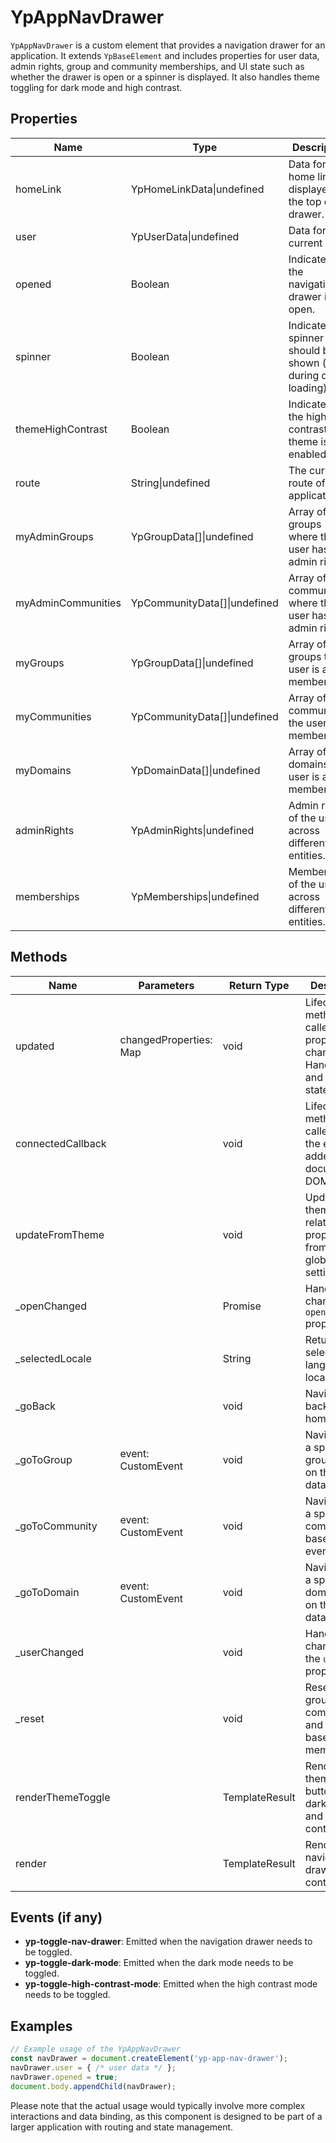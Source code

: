 # YpAppNavDrawer

`YpAppNavDrawer` is a custom element that provides a navigation drawer for an application. It extends `YpBaseElement` and includes properties for user data, admin rights, group and community memberships, and UI state such as whether the drawer is open or a spinner is displayed. It also handles theme toggling for dark mode and high contrast.

## Properties

| Name                 | Type                     | Description                                                                 |
|----------------------|--------------------------|-----------------------------------------------------------------------------|
| homeLink             | YpHomeLinkData\|undefined | Data for the home link displayed at the top of the drawer.                  |
| user                 | YpUserData\|undefined     | Data for the current user.                                                  |
| opened               | Boolean                  | Indicates if the navigation drawer is open.                                 |
| spinner              | Boolean                  | Indicates if a spinner should be shown (e.g., during data loading).         |
| themeHighContrast    | Boolean                  | Indicates if the high contrast theme is enabled.                            |
| route                | String\|undefined         | The current route of the application.                                       |
| myAdminGroups        | YpGroupData[]\|undefined  | Array of groups where the user has admin rights.                            |
| myAdminCommunities   | YpCommunityData[]\|undefined | Array of communities where the user has admin rights.                      |
| myGroups             | YpGroupData[]\|undefined  | Array of groups the user is a member of.                                    |
| myCommunities        | YpCommunityData[]\|undefined | Array of communities the user is a member of.                              |
| myDomains            | YpDomainData[]\|undefined | Array of domains the user is a member of.                                   |
| adminRights          | YpAdminRights\|undefined  | Admin rights of the user across different entities.                         |
| memberships          | YpMemberships\|undefined  | Memberships of the user across different entities.                          |

## Methods

| Name                | Parameters                        | Return Type | Description                                                                 |
|---------------------|-----------------------------------|-------------|-----------------------------------------------------------------------------|
| updated             | changedProperties: Map            | void        | Lifecycle method called when properties change. Handles user and open state. |
| connectedCallback   |                                   | void        | Lifecycle method called when the element is added to the document's DOM.     |
| updateFromTheme     |                                   | void        | Updates the theme-related properties from the global theme settings.         |
| _openChanged        |                                   | Promise<void> | Handles the change of the `opened` property.                               |
| _selectedLocale     |                                   | String      | Returns the selected language locale.                                       |
| _goBack             |                                   | void        | Navigates back to the home link.                                            |
| _goToGroup          | event: CustomEvent                | void        | Navigates to a specific group based on the event data.                       |
| _goToCommunity      | event: CustomEvent                | void        | Navigates to a specific community based on the event data.                   |
| _goToDomain         | event: CustomEvent                | void        | Navigates to a specific domain based on the event data.                      |
| _userChanged        |                                   | void        | Handles changes to the `user` property.                                     |
| _reset              |                                   | void        | Resets the groups, communities, and domains based on memberships.            |
| renderThemeToggle   |                                   | TemplateResult | Renders the theme toggle buttons for dark mode and high contrast.         |
| render              |                                   | TemplateResult | Renders the navigation drawer content.                                      |

## Events (if any)

- **yp-toggle-nav-drawer**: Emitted when the navigation drawer needs to be toggled.
- **yp-toggle-dark-mode**: Emitted when the dark mode needs to be toggled.
- **yp-toggle-high-contrast-mode**: Emitted when the high contrast mode needs to be toggled.

## Examples

```typescript
// Example usage of the YpAppNavDrawer
const navDrawer = document.createElement('yp-app-nav-drawer');
navDrawer.user = { /* user data */ };
navDrawer.opened = true;
document.body.appendChild(navDrawer);
```

Please note that the actual usage would typically involve more complex interactions and data binding, as this component is designed to be part of a larger application with routing and state management.